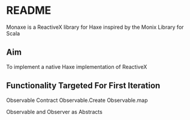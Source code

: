 # README

Monaxe is a ReactiveX library for Haxe inspired by the Monix Library for Scala

## Aim

To implement a native Haxe implementation of ReactiveX

## Functionality Targeted For First Iteration

Observable Contract
Observable.Create
Observable.map

Observable and Observer as Abstracts